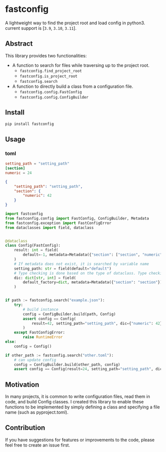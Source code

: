 # fastconfig
A lightweight way to find the project root and load config in python3.
current support is [`3.9`, `3.10`, `3.11`].


## Abstract

This library provides two functionalities:


* A function to search for files while traversing up to the project root.
    - `fastconfig.find_project_root`
    - `fastconfig.is_project_root`
    - `fastconfig.search`
* A function to directly build a class from a configuration file.
    - `fastconfig.config.FastConfig`
    - `fastconfig.config.ConfigBuilder`


## Install

```bash
pip install fastconfig
```

## Usage

### toml

```toml
setting_path = "setting_path"
[section]
numeric = 24
```


```json
{
    "setting_path": "setting_path",
    "section": {
        "numeric": 42
    }
}
```

```python
import fastconfig
from fastconfig.config import FastConfig, ConfigBuilder, Metadata
from fastconfig.exception import FastConfigError
from dataclasses import field, dataclass


@dataclass
class Config(FastConfig):
    result: int = field(
        default=-1, metadata=Metadata({"section": ["section", "numeric"]})
    )
    # If metadata does not exist, it is searched by variable name
    setting_path: str = field(default="default")
    # Type checking is done based on the type of dataclass. Type checking is recursive.
    dic: dict[str, int] = field(
        default_factory=dict, metadata=Metadata({"section": "section"})
    )


if path := fastconfig.search("example.json"):
    try:
        # build instance
        config = ConfigBuilder.build(path, Config)
        assert config == Config(
            result=42, setting_path="setting_path", dic={"numeric": 42}
        )
    except FastConfigError:
        raise RuntimeError
else:
    config = Config()

if other_path := fastconfig.search("other.toml"):
    # can update config
    config = ConfigBuilder.build(other_path, config)
    assert config == Config(result=24, setting_path="setting_path", dic={"numeric": 24})
```

## Motivation

In many projects, it is common to write configuration files, read them in code, and build Config classes. I created this library to enable these functions to be implemented by simply defining a class and specifying a file name (such as pyproject.toml).

## Contribution
If you have suggestions for features or improvements to the code, please feel free to create an issue first.
